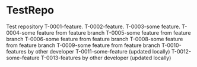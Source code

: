 # TestRepo
Test repository
T-0001-feature.
T-0002-feature.
T-0003-some feature.
T-0004-some feature from feature branch
T-0005-some feature from feature branch
T-0006-some feature from feature branch
T-0008-some feature from feature branch
T-0009-some feature from feature branch
T-0010-features by other developer
T-0011-some-feature (updated locally)
T-0012-some-feature
T-0013-features by other developer (updated locally)